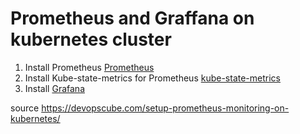 # Prometheus and Graffana on kubernetes cluster
1. Install Prometheus [Prometheus](https://github.com/pongwisanu/k8s-monitoring/tree/main/prometheus)
2. Install Kube-state-metrics for Prometheus [kube-state-metrics](https://github.com/pongwisanu/k8s-monitoring/tree/main/kube-state-metrics-configs)
3. Install [Grafana](https://github.com/pongwisanu/k8s-monitoring/blob/main/grafana)

source https://devopscube.com/setup-prometheus-monitoring-on-kubernetes/
